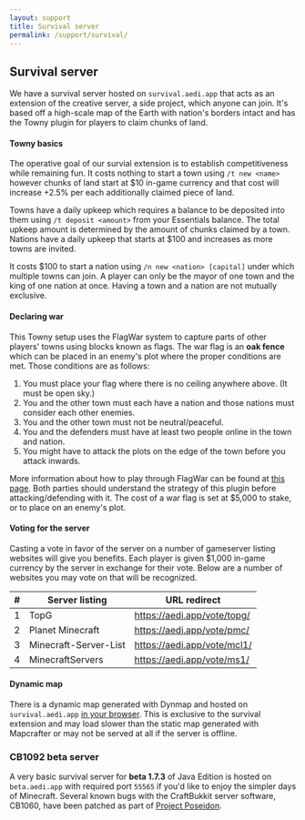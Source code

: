 ```yaml
---
layout: support
title: Survival server
permalink: /support/survival/
---
```


<section id="survivalServer">
	<div class="page-header">
		<h1>Survival server</h1>
	</div>
	<p>We have a survival server hosted on <code>survival.aedi.app</code> that acts as an extension of the creative server, a side project, which anyone can join.  It's based off a high-scale map of the Earth with nation's borders intact and has the Towny plugin for players to claim chunks of land.</p>
	<h4>Towny basics</h4>
	<p>The operative goal of our survial extension is to establish competitiveness while remaining fun. It costs nothing to start a town using <code>/t new &lt;name&gt;</code> however chunks of land start at $10 in-game currency and that cost will increase +2.5% per each additionally claimed piece of land.</p>
	<p>Towns have a daily upkeep which requires a balance to be deposited into them using <code>/t deposit &lt;amount&gt;</code> from your Essentials balance.  The total upkeep amount is determined by the amount of chunks claimed by a town.  Nations have a daily upkeep that starts at $100 and increases as more towns are invited.</p>
	<p>It costs $100 to start a nation using <code>/n new &lt;nation&gt; [capital]</code> under which multiple towns can join. A player can only be the mayor of one town and the king of one nation at once. Having a town and a nation are not mutually exclusive.</p>
	<h4>Declaring war</h4>
	<p>This Towny setup uses the FlagWar system to capture parts of other players' towns using blocks known as flags. The war flag is an <b>oak fence</b> which can be placed in an enemy's plot where the proper conditions are met. Those conditions are as follows:</p>
	<ol>
		<li>You must place your flag where there is no ceiling anywhere above. (It must be open sky.)</li>
		<li>You and the other town must each have a nation and those nations must consider each other enemies.</li>
		<li>You and the other town must not be neutral/peaceful.</li>
		<li>You and the defenders must have at least two people online in the town and nation.</li>
		<li>You might have to attack the plots on the edge of the town before you attack inwards.</li>
	</ol>
	<p>More information about how to play through FlagWar can be found at <a href="https://github.com/TownyAdvanced/FlagWar/wiki/Attacking-and-Defending" target="_blank">this page</a>. Both parties should understand the strategy of this plugin before attacking/defending with it. The cost of a war flag is set at $5,000 to stake, or to place on an enemy's plot.</p>
	<h4>Voting for the server</h4>
	<p>Casting a vote in favor of the server on a number of gameserver listing websites will give you benefits.  Each player is given $1,000 in-game currency by the server in exchange for their vote.  Below are a number of websites you may vote on that will be recognized.</p>
	<table class="table table-bordered table-striped">
		<thead>
			<tr>
				<th>#</th>
				<th>Server listing</th>
				<th>URL redirect</th>
			</tr>
		</thead>
		<tbody>
			<tr>
				<td>1</td>
				<td>TopG</td>
				<td><a href="/vote/topg" target="_blank">https://aedi.app/vote/topg/</a></td>
			</tr>
			<tr>
				<td>2</td>
				<td>Planet Minecraft</td>
				<td><a href="/vote/pmc" target="_blank">https://aedi.app/vote/pmc/</a></td>
			</tr>
			<tr>
				<td>3</td>
				<td>Minecraft-Server-List</td>
				<td><a href="/vote/mcl1" target="_blank">https://aedi.app/vote/mcl1/</a></td>
			</tr>
			<tr>
				<td>4</td>
				<td>MinecraftServers</td>
				<td><a href="/vote/ms1" target="_blank">https://aedi.app/vote/ms1/</a></td>
			</tr>
		</tbody>
	</table>
	<h4>Dynamic map</h4>
	<p>There is a dynamic map generated with Dynmap and hosted on <code>survival.aedi.app</code> <a href="https://survival.aedi.app/" target="_blank">in your browser</a>.  This is exclusive to the survival extension and may load slower than the static map generated with Mapcrafter or may not be served at all if the server is offline.</p>
	<h3>CB1092 beta server</h3>
	<p>A very basic survival server for <b>beta 1.7.3</b> of Java Edition is hosted on <code>beta.aedi.app</code> with required port <code>55565</code> if you'd like to enjoy the simpler days of Minecraft.  Several known bugs with the CraftBukkit server software, CB1060, have been patched as part of <a href="https://github.com/RhysB/Project-Poseidon" target="_blank">Project Poseidon</a>.</p>
</section>
